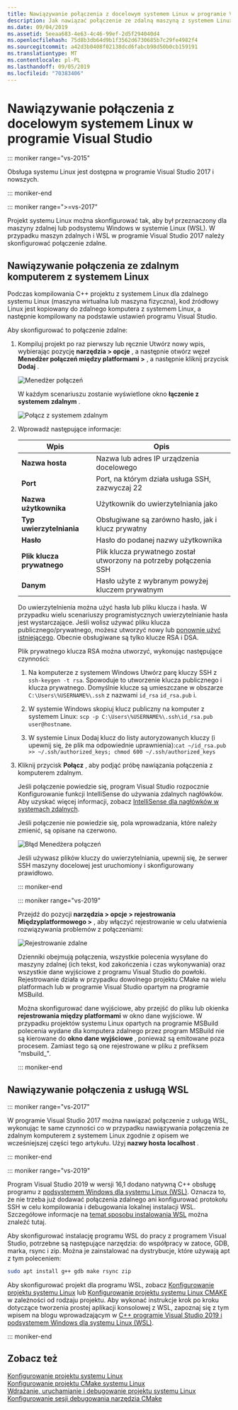 ```yaml
---
title: Nawiązywanie połączenia z docelowym systemem Linux w programie Visual Studio
description: Jak nawiązać połączenie ze zdalną maszyną z systemem Linux lub WSL z C++ poziomu projektu programu Visual Studio.
ms.date: 09/04/2019
ms.assetid: 5eeaa683-4e63-4c46-99ef-2d5f294040d4
ms.openlocfilehash: 75d8b3db64d9b1f3562d6730685b7c29fe4982f4
ms.sourcegitcommit: a42d3b0408f02138dcd6fabcb98d50b0cb159191
ms.translationtype: MT
ms.contentlocale: pl-PL
ms.lasthandoff: 09/05/2019
ms.locfileid: "70383406"
---
```

# <a name="connect-to-your-target-linux-system-in-visual-studio"></a>Nawiązywanie połączenia z docelowym systemem Linux w programie Visual Studio

::: moniker range="vs-2015"

Obsługa systemu Linux jest dostępna w programie Visual Studio 2017 i nowszych.

::: moniker-end

::: moniker range=">=vs-2017"

Projekt systemu Linux można skonfigurować tak, aby był przeznaczony dla maszyny zdalnej lub podsystemu Windows w systemie Linux (WSL). W przypadku maszyn zdalnych i WSL w programie Visual Studio 2017 należy skonfigurować połączenie zdalne. 

## <a name="connect-to-a-remote-linux-computer"></a>Nawiązywanie połączenia ze zdalnym komputerem z systemem Linux

Podczas kompilowania C++ projektu z systemem Linux dla zdalnego systemu Linux (maszyna wirtualna lub maszyna fizyczna), kod źródłowy Linux jest kopiowany do zdalnego komputera z systemem Linux, a następnie kompilowany na podstawie ustawień programu Visual Studio.

Aby skonfigurować to połączenie zdalne:

1. Kompiluj projekt po raz pierwszy lub ręcznie Utwórz nowy wpis, wybierając pozycję **narzędzia > opcje** , a następnie otwórz węzeł **Menedżer połączeń między platformami >** , a następnie kliknij przycisk **Dodaj** .

   ![Menedżer połączeń](media/settings_connectionmanager.png)

   W każdym scenariuszu zostanie wyświetlone okno **łączenie z systemem zdalnym** .

   ![Połącz z systemem zdalnym](media/connect.png)

1. Wprowadź następujące informacje:

   | Wpis | Opis
   | ----- | ---
   | **Nazwa hosta**           | Nazwa lub adres IP urządzenia docelowego
   | **Port**                | Port, na którym działa usługa SSH, zazwyczaj 22
   | **Nazwa użytkownika**           | Użytkownik do uwierzytelniania jako
   | **Typ uwierzytelniania** | Obsługiwane są zarówno hasło, jak i klucz prywatny
   | **Hasło**            | Hasło do podanej nazwy użytkownika
   | **Plik klucza prywatnego**    | Plik klucza prywatnego został utworzony na potrzeby połączenia SSH
   | **Danym**          | Hasło użyte z wybranym powyżej kluczem prywatnym

   Do uwierzytelnienia można użyć hasła lub pliku klucza i hasła. W przypadku wielu scenariuszy programistycznych uwierzytelnianie hasła jest wystarczające. Jeśli wolisz używać pliku klucza publicznego/prywatnego, możesz utworzyć nowy lub [ponownie użyć istniejącego](https://security.stackexchange.com/questions/10203/reusing-private-public-keys). Obecnie obsługiwane są tylko klucze RSA i DSA. 
   
   Plik prywatnego klucza RSA można utworzyć, wykonując następujące czynności:

    1. Na komputerze z systemem Windows Utwórz parę kluczy SSH z `ssh-keygen -t rsa`. Spowoduje to utworzenie klucza publicznego i klucza prywatnego. Domyślnie klucze są umieszczane w obszarze `C:\Users\%USERNAME%\.ssh` z nazwami `id_rsa` `id_rsa.pub` i.

    1. W systemie Windows skopiuj klucz publiczny na komputer z systemem Linux: `scp -p C:\Users\%USERNAME%\.ssh\id_rsa.pub user@hostname`.

    1. W systemie Linux Dodaj klucz do listy autoryzowanych kluczy (i upewnij się, że plik ma odpowiednie uprawnienia):`cat ~/id_rsa.pub >> ~/.ssh/authorized_keys; chmod 600 ~/.ssh/authorized_keys`

1. Kliknij przycisk **Połącz** , aby podjąć próbę nawiązania połączenia z komputerem zdalnym. 

   Jeśli połączenie powiedzie się, program Visual Studio rozpocznie Konfigurowanie funkcji IntelliSense do używania zdalnych nagłówków. Aby uzyskać więcej informacji, zobacz [IntelliSense dla nagłówków w systemach zdalnych](configure-a-linux-project.md#remote_intellisense).

   Jeśli połączenie nie powiedzie się, pola wprowadzania, które należy zmienić, są opisane na czerwono.

   ![Błąd Menedżera połączeń](media/settings_connectionmanagererror.png)

   Jeśli używasz plików kluczy do uwierzytelniania, upewnij się, że serwer SSH maszyny docelowej jest uruchomiony i skonfigurowany prawidłowo.

   ::: moniker-end

   ::: moniker range="vs-2019"

   Przejdź do pozycji **narzędzia > opcje > rejestrowania Międzyplatformowego >** , aby włączyć rejestrowanie w celu ułatwienia rozwiązywania problemów z połączeniami:

   ![Rejestrowanie zdalne](media/remote-logging-vs2019.png)

   Dzienniki obejmują połączenia, wszystkie polecenia wysyłane do maszyny zdalnej (ich tekst, kod zakończenia i czas wykonywania) oraz wszystkie dane wyjściowe z programu Visual Studio do powłoki. Rejestrowanie działa w przypadku dowolnego projektu CMake na wielu platformach lub w programie Visual Studio opartym na programie MSBuild.

   Można skonfigurować dane wyjściowe, aby przejść do pliku lub okienka **rejestrowania między platformami** w okno dane wyjściowe. W przypadku projektów systemu Linux opartych na programie MSBuild polecenia wydane dla komputera zdalnego przez program MSBuild nie są kierowane do **okno dane wyjściowe** , ponieważ są emitowane poza procesem. Zamiast tego są one rejestrowane w pliku z prefiksem "msbuild_".

   ::: moniker-end

## <a name="connect-to-wsl"></a>Nawiązywanie połączenia z usługą WSL

::: moniker range="vs-2017"

W programie Visual Studio 2017 można nawiązać połączenie z usługą WSL, wykonując te same czynności co w przypadku nawiązywania połączenia ze zdalnym komputerem z systemem Linux zgodnie z opisem we wcześniejszej części tego artykułu. Użyj **nazwy hosta** **localhost** .

::: moniker-end

::: moniker range="vs-2019"

Program Visual Studio 2019 w wersji 16,1 dodano natywną C++ obsługę programu z [podsystemem Windows dla systemu Linux (WSL)](https://docs.microsoft.com/windows/wsl/about).  Oznacza to, że nie trzeba już dodawać połączenia zdalnego ani konfigurować protokołu SSH w celu kompilowania i debugowania lokalnej instalacji WSL. Szczegółowe informacje na [temat sposobu instalowania WSL](https://docs.microsoft.com/windows/wsl/install-win10) można znaleźć tutaj.

Aby skonfigurować instalację programu WSL do pracy z programem Visual Studio, potrzebne są następujące narzędzia: do współpracy w zatoce, GDB, marka, rsync i zip. Można je zainstalować na dystrybucje, które używają apt z tym poleceniem: 

```bash
sudo apt install g++ gdb make rsync zip
```

Aby skonfigurować projekt dla programu WSL, zobacz [Konfigurowanie projektu systemu Linux](configure-a-linux-project.md) lub [Konfigurowanie projektu systemu Linux CMAKE](cmake-linux-project.md) w zależności od rodzaju projektu. Aby wykonać instrukcje krok po kroku dotyczące tworzenia prostej aplikacji konsolowej z WSL, zapoznaj się z tym wpisem na blogu wprowadzającym w [ C++ programie Visual Studio 2019 i podsystemem Windows dla systemu Linux (WSL)](https://devblogs.microsoft.com/cppblog/c-with-visual-studio-2019-and-windows-subsystem-for-linux-wsl/).

::: moniker-end

## <a name="see-also"></a>Zobacz też

[Konfigurowanie projektu systemu Linux](configure-a-linux-project.md)<br />
[Konfigurowanie projektu CMake systemu Linux](cmake-linux-project.md)<br />
[Wdrażanie, uruchamianie i debugowanie projektu systemu Linux](deploy-run-and-debug-your-linux-project.md)<br />
[Konfigurowanie sesji debugowania narzędzia CMake](../build/configure-cmake-debugging-sessions.md)
